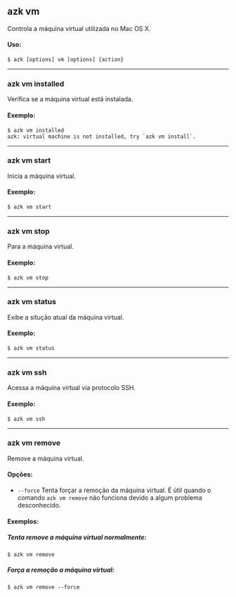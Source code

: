 ## azk vm

Controla a máquina virtual utilizada no Mac OS X.

#### Uso:

    $ azk [options] vm [options] {action}

_______________
### azk vm installed

Verifica se a máquina virtual está instalada.

#### Exemplo:

    $ azk vm installed
    azk: virtual machine is not installed, try `azk vm install`.

_______________
### azk vm start

Inicia a máquina virtual.

#### Exemplo:

    $ azk vm start

_______________
### azk vm stop

Para a máquina virtual.

#### Exemplo:

    $ azk vm stop

_______________
### azk vm status

Exibe a situção atual da máquina virtual.

#### Exemplo:

	$ azk vm status

_______________	
### azk vm ssh

Acessa a máquina virtual via protocolo SSH.

#### Exemplo:

    $ azk vm ssh
    
_______________	
### azk vm remove

Remove a máquina virtual.

#### Opções:

- `--force`      Tenta forçar a remoção da máquina virtual. É útil quando o comando `azk vm remove` não funciona devido a algum problema desconhecido.

#### Exemplos:

##### Tenta remove a máquina virtual normalmente:

    $ azk vm remove

##### Força a remoção a máquina virtual:
    
    $ azk vm remove --force
